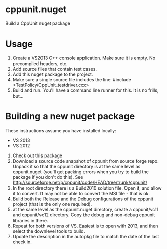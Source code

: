 cppunit.nuget
=============

Build a CppUnit nuget package

Usage
=====

1. Create a VS2013 C++ console application. Make sure it is empty. No precompiled headers, etc.
2. Add source files that contain test cases.
3. Add this nuget package to the project.
4. Make sure a single source file includes the line:
	#include <TestPolicy/CppUnit_testdriver.cxx>
5. Build and run. You'll have a command line runner for this. It is no frills, but...

Building a new nuget package
========

These instructions assume you have installed locally:
- VS 2013
- VS 2012

1. Check out this package
2. Download a source code snapshot of cppunit from source forge repo. Unpack it so that the cppunit directory is at the same level as cppunit.nuget (you'll get packing errors when you try to build the package if you don't do this). See http://sourceforge.net/p/cppunit/code/HEAD/tree/trunk/cppunit/
3. In the root directory there is a Build2010 solution file. Open it, and allow it to convert. It may not be able to convert the MSI file - that is ok.
4. Build both the Release and the Debug configurations of the cppunit project (that is the only one required).
5. at the same level as the cppunit.nuget directory, create a cppunit/vc11 and cppunit/vc12 directory. Copy the debug and non-debug cppunit libraries in there.
6. Repeat for both versions of VS. Easiest is to open with 2013, and then select the downlevel tools to build.
7. Update the description in the autopkg file to match the date of the last check in.

